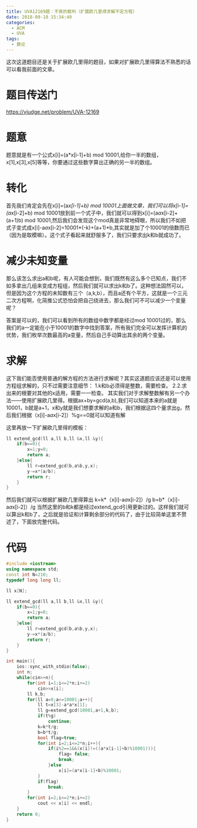 ```yaml
---
title: UVA12169题：不爽的裁判（扩展欧几里得求解不定方程）
date: 2018-09-10 15:34:49
categories:
  - ACM
  - UVA
tags:
  - 数论
---
```

这次这道题目还是关于扩展欧几里得的题目，如果对扩展欧几里得算法不熟悉的话可以看我前面的文章。
# 题目传送门
https://vjudge.net/problem/UVA-12169
# 题意
题意就是有一个公式x[i]=(a*x[i-1]+b) mod 10001,给你一半的数组，x[1],x[3],x[5]等等，你要通过这些数字算出正确的另一半的数组。
# 转化
首先我们肯定会先在x[i]=(a*x[i-1]+b) mod 10001上面做文章，我们可以将x[i-1]=(a*x[i-2]+b) mod 10001放到前一个式子中，我们就可以得到x[i]=(a*a*x[i-2]+(a+1)b) mod 10001,然后我们会发现这个mod真是非常地碍眼，所以我们不如把式子变式成x[i]-a*a*x[i-2]=10001*(-k)+(a+1)*b,其实就是加了个10001的倍数而已（因为是取模嘛）。这个式子看起来就舒服多了，我们只要求出k和b就成功了。
# 减少未知变量
那么该怎么求出a和b呢，有人可能会想到，我们既然有这么多个已知点，我们不如多拿出几组来变成方程组，然后我们就可以求出k和b了。这种想法固然可以，但是因为这个方程的未知数有三个（a,k,b），而且a还有个平方，这就是一个三元二次方程啊，化简推公式恐怕会把自己绕进去，那么我们可不可以减少一个变量呢？

答案是可以的，我们可以看到所有的数组中数字都是经过mod 10001过的，那么我们的a一定能在小于10001的数字中找到答案，所有我们完全可以发挥计算机的优势，我们枚举次数最高的a变量，然后自己手动算出其余的两个变量。
# 求解
这下我们能否使用普通的解方程的方法进行求解呢？其实这道题应该还是可以使用方程组求解的，只不过需要注意细节：
1.k和b必须得是整数，需要检查。
2.2.求出来的根要对其他的x适用，需要一一检查。
其实我们对于求解整数解有另一个办法——使用扩展欧几里得。根据ax+by=gcd(a,b),我们可以知道本来的a就是10001，b就是a+1，x和y就是我们想要求解的a和b，我们根据这四个量求出g，然后我们根据（x[i]-a*a*x[i-2]）%g==0就可以知道有解

这里再放一下扩展欧几里得的模板：
```cpp
ll extend_gcd(ll a,ll b,ll &x,ll &y){
    if(b==0){
        x=1;y=0;
        return a;
    }else{
        ll r=extend_gcd(b,a%b,y,x);
        y-=x*(a/b);
        return r;
    }
}
```

然后我们就可以根据扩展欧几里得算出
k=k*（x[i]-a*a*x[i-2]）/g
b=b*（x[i]-a*a*x[i-2]）/g
当然这里的b和k都是经过extend_gcd引用更新过的。这样我们就可以算出k和b了，之后就是验证和计算剩余部分的代码了，由于比较简单这里不赘述了，下面放完整代码。
# 代码
```cpp
#include <iostream>
using namespace std;
const int N=210;
typedef long long ll;

ll x[N];

ll extend_gcd(ll a,ll b,ll &x,ll &y){
    if(b==0){
        x=1;y=0;
        return a;
    }else{
        ll r=extend_gcd(b,a%b,y,x);
        y-=x*(a/b);
        return r;
    }
}

int main(){
    ios::sync_with_stdio(false);
    int n;
    while(cin>>n){
        for(int i=1;i<=2*n;i+=2)
            cin>>x[i];
        ll k,b;
        for(ll a=0;a<=10001;a++){
            ll t=x[3]-a*a*x[1];
            ll g=extend_gcd(10001,a+1,k,b);
            if(t%g)
                continue;
            k=k*t/g;
            b=b*t/g;
            bool flag=true;
            for(int i=2;i<=2*n;i++){
                if(i%2==1&&(x[i]!=((a*x[i-1]+b)%10001))){
                    flag= false;
                    break;
                }else
                    x[i]=(a*x[i-1]+b)%10001;
            }
            if(flag)
                break;
        }
        for(int i=2;i<=2*n;i+=2)
            cout << x[i] << endl;
    }
    return 0;
}
```
